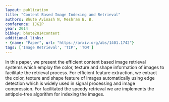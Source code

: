 ```yaml
---
layout: publication
title: "Content Based Image Indexing and Retrieval"
authors: Bhute Avinash N, Meshram B. B.
conference: IJGIP
year: 2014
bibkey: bhute2014content
additional_links:
- {name: "Paper", url: "https://arxiv.org/abs/1401.1742"}
tags: ['Image Retrieval', 'TIP', 'TOM']
---
```

In this paper, we present the efficient content based image retrieval systems which employ the color, texture and shape information of images to facilitate the retrieval process. For efficient feature extraction, we extract the color, texture and shape feature of images automatically using edge detection which is widely used in signal processing and image compression. For facilitated the speedy retrieval we are implements the antipole-tree algorithm for indexing the images.